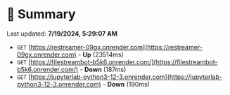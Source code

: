 # 📖 Summary
Last updated: **7/19/2024, 5:29:07 AM**

- `GET` [https://restreamer-09gx.onrender.com](https://restreamer-09gx.onrender.com) - **Up** (23514ms)
- `GET` [https://filestreambot-b5k6.onrender.com/](https://filestreambot-b5k6.onrender.com/) - **Down** (187ms)
- `GET` [https://jupyterlab-python3-12-3.onrender.com](https://jupyterlab-python3-12-3.onrender.com) - **Down** (190ms)
